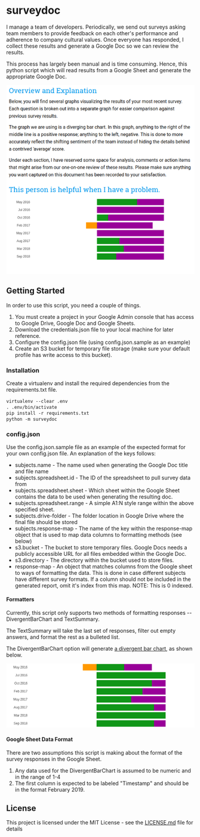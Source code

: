 # surveydoc

I manage a team of developers. Periodically, we send out surveys asking
team members to provide feedback on each other's performance and adherence
to company cultural values. Once everyone has responded, I collect these
results and generate a Google Doc so we can review the results.

This process has largely been manual and is time consuming. Hence, this
python script which will read results from a Google Sheet and generate
the appropriate Google Doc.

![Example Doc Section](.github/example-doc-section.png)

## Getting Started

In order to use this script, you need a couple of things.

1. You must create a project in your Google Admin console that has access
to Google Drive, Google Doc and Google Sheets.
2. Download the credentials.json file to your local machine for later
reference.
3. Configure the config.json file (using config.json.sample as an example)
4. Create an S3 bucket for temporary file storage (make sure your default
profile has write access to this bucket).

### Installation

Create a virtualenv and install the required dependencies from the
requirements.txt file.

```
virtualenv --clear .env
. .env/bin/activate
pip install -r requirements.txt
python -m surveydoc
```

### config.json

Use the config.json.sample file as an example of the expected format for
your own config.json file. An explanation of the keys follows:

* subjects.name - The name used when generating the Google Doc title and
file name
* subjects.spreadsheet.id - The ID of the spreadsheet to pull survey data
from
* subjects.spreadsheet.sheet - Which sheet within the Google Sheet contains
the data to be used when generating the resulting doc.
* subjects.spreadsheet.range - A simple A1:N style range within the above
specified sheet.
* subjects.drive-folder - The folder location in Google Drive where the
final file should be stored
* subjects.response-map - The name of the key within the response-map object
that is used to map data columns to formatting methods (see below)
* s3.bucket - The bucket to store temporary files. Google Docs needs a publicly
accessible URL for all files embedded within the Google Doc.
* s3.directory - The directory within the bucket used to store files.
* response-map - An object that matches columns from the Google sheet to
ways of formatting the data. This is done in case different subjects have
different survey formats. If a column should not be included in the generated
report, omit it's index from this map. NOTE: This is 0 indexed.

#### Formatters

Currently, this script only supports two methods of formatting responses
-- DivergentBarChart and TextSummary.

The TextSummary will take the last set of responses, filter out empty
answers, and format the rest as a bulleted list.

The DivergentBarChart option will generate [a divergent bar chart](https://peltiertech.com/diverging-stacked-bar-charts/),
as shown below.

![Example Divergent Bar Chart](.github/example-divergent-bar-chart.png)

#### Google Sheet Data Format

There are two assumptions this script is making about the format of the
survey responses in the Google Sheet.

1. Any data used for the DivergentBarChart is assumed to be numeric and
in the range of 1-4
2. The first column is expected to be labeled "Timestamp" and should be
in the format February 2019.

## License

This project is licensed under the MIT License - see the [LICENSE.md](LICENSE.md)
file for details


